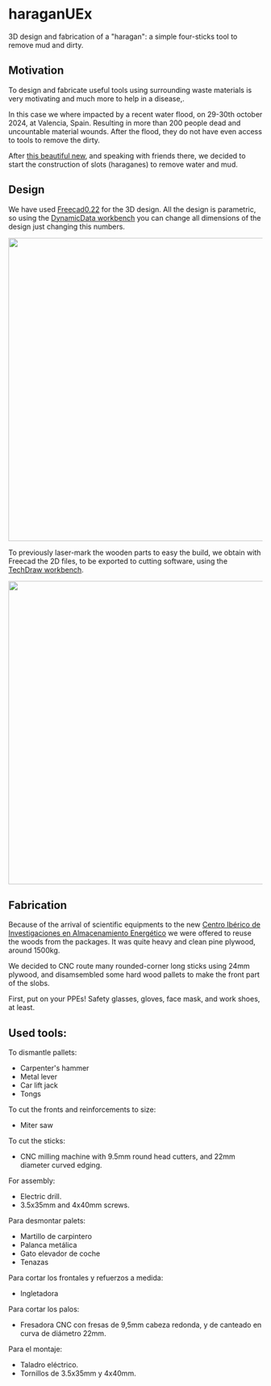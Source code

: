 # haraganUEx
3D design and fabrication of a "haragan": a simple four-sticks tool to remove mud and dirty.

## Motivation

To design and fabricate useful tools using surrounding waste materials is very motivating and much more to help in a disease,.

In this case we where impacted by a recent water flood, on 29-30th october 2024, at Valencia, Spain. Resulting in more than 200 people dead and
uncountable material wounds. After the flood, they do not have even access to tools to remove the dirty.

After [this beautiful new](https://www.levante-emv.com/ribera/2024/11/07/artista-fallero-carcaixent-fabrica-haraganes-dana-valencia-111407203.html), and speaking with friends there, we decided to start the construction of slots (haraganes) to remove water and mud.

## Design

We have used [Freecad0.22](www.freecad.org) for the 3D design. All the design is parametric, so using the [DynamicData workbench](https://wiki.freecad.org/DynamicData_Workbench) you can change all dimensions of the design just changing this numbers.

<img width="600" src="https://github.com/user-attachments/assets/026a4247-c13c-4fa0-b14e-653e6763bccc">

To previously laser-mark the wooden parts to easy the build, we obtain with Freecad the 2D files, to be exported to cutting software, using the [TechDraw workbench](https://wiki.freecad.org/TechDraw_Workbench).

<img width="600" src="https://github.com/user-attachments/assets/e8b70895-7735-4da8-910b-6f1643edd989">

## Fabrication

Because of the arrival of scientific equipments to the new [Centro Ibérico de Investigaciones en Almacenamiento Energético](www.ciiae.org) we were offered to reuse the woods from the packages. It was quite heavy and clean pine plywood, around 1500kg.

We decided to CNC route many rounded-corner long sticks using 24mm plywood, and disamsembled some hard wood pallets to make the front part of the slobs.

First, put on your PPEs! Safety glasses, gloves, face mask, and work shoes, at least.

## Used tools:

To dismantle pallets:
- Carpenter's hammer
- Metal lever
- Car lift jack
- Tongs
  
To cut the fronts and reinforcements to size:
- Miter saw

To cut the sticks:
- CNC milling machine with 9.5mm round head cutters, and 22mm diameter curved edging.

For assembly:
- Electric drill.
- 3.5x35mm and 4x40mm screws.
  
Para desmontar palets:
- Martillo de carpintero
- Palanca metálica
- Gato elevador de coche
- Tenazas
  
Para cortar los frontales y refuerzos a medida:
- Ingletadora

Para cortar los palos:
- Fresadora CNC con fresas de 9,5mm cabeza redonda, y de canteado en curva de diámetro 22mm.

Para el montaje:
- Taladro eléctrico.
- Tornillos de 3.5x35mm y 4x40mm.
